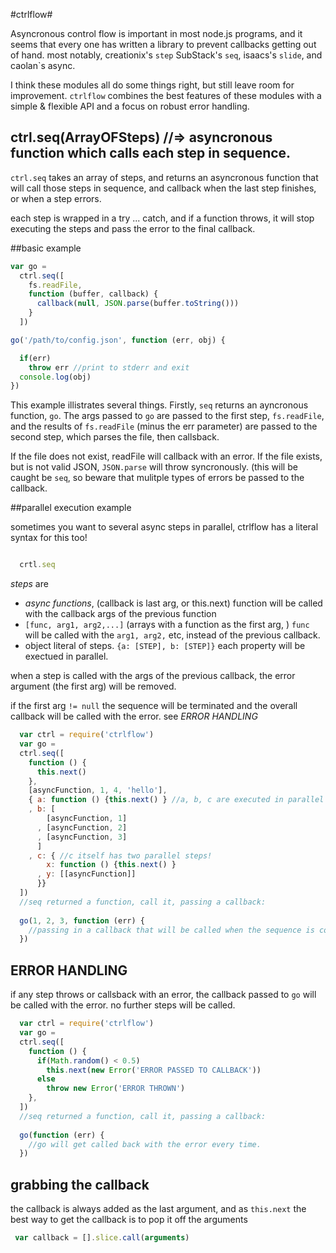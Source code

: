 #ctrlflow#

Asyncronous control flow is important in most node.js programs, 
and it seems that every one has written a library to prevent callbacks getting out of hand. 
most notably, creationix's `step` SubStack's `seq`, isaacs's `slide`, and caolan`s async.

I think these modules all do some things right, but still leave room for improvement.
`ctrlflow` combines the best features of these modules with a simple & flexible API and a 
focus on robust error handling.

## ctrl.seq(ArrayOFSteps) //=> asyncronous function which calls each step in sequence.

`ctrl.seq` takes an array of steps, and returns an asyncronous function that will call 
those steps in sequence, and callback when the last step finishes, or when a step errors.

each step is wrapped in a try ... catch, and if a function throws, 
it will stop executing the steps and pass the error to the final callback.

##basic example

``` js
var go = 
  ctrl.seq([
    fs.readFile,
    function (buffer, callback) {
      callback(null, JSON.parse(buffer.toString()))
    }
  ])

go('/path/to/config.json', function (err, obj) {

  if(err)
    throw err //print to stderr and exit
  console.log(obj)
})
```

This example illistrates several things. 
Firstly, `seq` returns an ayncronous function, `go`.
The args passed to `go` are passed to the first step, `fs.readFile`, 
and the results of `fs.readFile` (minus the err parameter) are passed to the second step, 
which parses the file, then callsback.

If the file does not exist, readFile will callback with an error. 
If the file exists, but is not valid JSON, `JSON.parse` will throw syncronously. 
(this will be caught be `seq`, so beware that mulitple types of errors be passed to the callback.

##parallel execution example

sometimes you want to several async steps in parallel, ctrlflow has a literal syntax for this too!

``` js

  crtl.seq


```







*steps* are 

  * _async functions_, (callback is last arg, or this.next) 
  function will be called with the callback args of the previous function
  * `[func, arg1, arg2,...]` (arrays with a function as the first arg, )
  `func` will be called with the `arg1, arg2,` etc, instead of the previous callback.
  * object literal of steps. `{a: [STEP], b: [STEP]}` each property will be exectued in parallel.

when a step is called with the args of the previous callback, 
the error argument (the first arg) will be removed.

if the first arg `!= null` the sequence will be terminated and the overall 
callback will be called with the error. see *ERROR HANDLING*

``` js
  var ctrl = require('ctrlflow')
  var go = 
  ctrl.seq([
    function () {
      this.next()
    },
    [asyncFunction, 1, 4, 'hello'],
    { a: function () {this.next() } //a, b, c are executed in parallel
    , b: [
        [asyncFunction, 1]
      , [asyncFunction, 2]
      , [asyncFunction, 3] 
      ]
    , c: { //c itself has two parallel steps!
        x: function () {this.next() } 
      , y: [[asyncFunction]]
      }}
  ])
  //seq returned a function, call it, passing a callback:
  
  go(1, 2, 3, function (err) {
    //passing in a callback that will be called when the sequence is complete
  })

```

## ERROR HANDLING

if any step throws or callsback with an error, 
the callback passed to `go` will be called with the error.
no further steps will be called.


``` js
  var ctrl = require('ctrlflow')
  var go = 
  ctrl.seq([
    function () {
      if(Math.random() < 0.5)
        this.next(new Error('ERROR PASSED TO CALLBACK'))
      else
        throw new Error('ERROR THROWN')
    },
  ])
  //seq returned a function, call it, passing a callback:
  
  go(function (err) {
    //go will get called back with the error every time.
  })

```

## grabbing the callback

the callback is always added as the last argument, and as `this.next`
the best way to get the callback is to pop it off the arguments 

``` js
 var callback = [].slice.call(arguments)
```

